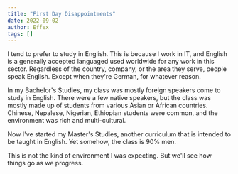 ```yaml
---
title: "First Day Disappointments"
date: 2022-09-02
author: Effex
tags: []
---
```


I tend to prefer to study in English. This is because I work in IT, and English is a generally accepted languaged used worldwide for any work in this sector. Regardless of the country, company, or the area they serve, people speak English. Except when they're German, for whatever reason.

In my Bachelor's Studies, my class was mostly foreign speakers come to study in English. There were a few native <Language> speakers, but the class was mostly made up of students from various Asian or African countries. Chinese, Nepalese, Nigerian, Ethiopian students were common, and the environment was rich and multi-cultural.

Now I've started my Master's Studies, another curriculum that is intended to be taught in English. Yet somehow, the class is 90% <Native> men.

This is not the kind of environment I was expecting. But we'll see how things go as we progress.
